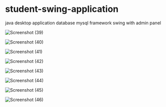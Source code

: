# student-swing-application

java desktop application 
database mysql
framework swing with admin panel

![Screenshot (39)](https://github.com/themurugesan/student-swing-application/assets/133565834/e159caed-f53b-4839-821d-b9dc5f603ec7)


![Screenshot (40)](https://github.com/themurugesan/student-swing-application/assets/133565834/9702450a-2adb-416c-880d-f9e6e3060167)




![Screenshot (41)](https://github.com/themurugesan/student-swing-application/assets/133565834/b4be0620-8efd-4659-a552-18e0c55a3676)


![Screenshot (42)](https://github.com/themurugesan/student-swing-application/assets/133565834/4a743809-3024-41f2-ac69-7dac7608cf2e)


![Screenshot (43)](https://github.com/themurugesan/student-swing-application/assets/133565834/56023feb-da32-4fa4-81cd-b0df6b13524b)



![Screenshot (44)](https://github.com/themurugesan/student-swing-application/assets/133565834/6f8f8229-5636-41a7-92e7-757cd5109579)



![Screenshot (45)](https://github.com/themurugesan/student-swing-application/assets/133565834/f65506af-5bde-41af-a869-1cea27ce9e42)



![Screenshot (46)](https://github.com/themurugesan/student-swing-application/assets/133565834/37a9b8b7-d37c-4446-8816-4c3b010e00fe)




